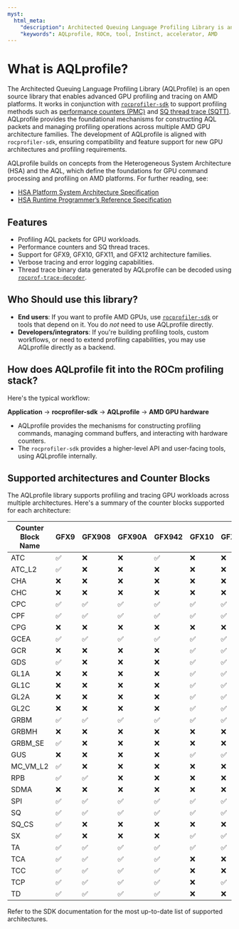 ```yaml
---
myst:
  html_meta:
    "description": Architected Queuing Language Profiling Library is an open source library that enables advanced GPU profiling and tracing on AMD platforms
    "keywords": AQLprofile, ROCm, tool, Instinct, accelerator, AMD
---
```


# What is AQLprofile?

The Architected Queuing Language Profiling Library (AQLProfile) is an open source library that enables advanced GPU profiling and tracing on AMD platforms. It works in conjunction with [`rocprofiler-sdk`](https://github.com/ROCm/rocprofiler-sdk) to support profiling methods such as [performance counters (PMC)](examples/pmc-workflow.rst) and [SQ thread trace (SQTT)](examples/sqtt-workflow.rst). AQLprofile provides the foundational mechanisms for constructing AQL packets and managing profiling operations across multiple AMD GPU architecture families. The development of AQLprofile is aligned with `rocprofiler-sdk`, ensuring compatibility and feature support for new GPU architectures and profiling requirements.

AQLprofile builds on concepts from the Heterogeneous System Architecture (HSA) and the AQL, which define the foundations for GPU command processing and profiling on AMD platforms. For further reading, see:

- [HSA Platform System Architecture Specification](http://hsafoundation.com/wp-content/uploads/2021/02/HSA-SysArch-1.2.pdf)
- [HSA Runtime Programmer’s Reference Specification](http://hsafoundation.com/wp-content/uploads/2021/02/HSA-Runtime-1.2.pdf)

## Features

- Profiling AQL packets for GPU workloads.
- Performance counters and SQ thread traces.
- Support for GFX9, GFX10, GFX11, and GFX12 architecture families.
- Verbose tracing and error logging capabilities.
- Thread trace binary data generated by AQLprofile can be decoded using [`rocprof-trace-decoder`](https://github.com/ROCm/rocprof-trace-decoder/releases).

## Who Should use this library?

- **End users**: If you want to profile AMD GPUs, use [`rocprofiler-sdk`](https://github.com/ROCm/rocprofiler-sdk) or tools that depend on it. You do *not* need to use AQLprofile directly.
- **Developers/integrators**: If you're building profiling tools, custom workflows, or need to extend profiling capabilities, you may use AQLprofile directly as a backend.

## How does AQLprofile fit into the ROCm profiling stack?

Here's the typical workflow:

**Application** → **rocprofiler-sdk** → **AQLprofile** → **AMD GPU hardware**

- AQLprofile provides the mechanisms for constructing profiling commands, managing command buffers, and interacting with hardware counters.
- The `rocprofiler-sdk` provides a higher-level API and user-facing tools, using AQLprofile internally.

## Supported architectures and Counter Blocks

The AQLprofile library supports profiling and tracing GPU workloads across multiple architectures. Here's a summary of the counter blocks supported for each architecture:

| Counter Block Name      | GFX9        | GFX908         | GFX90A         | GFX942         | GFX10       | GFX11        | GFX12      |
|-------------------------|-------------|----------------|----------------|----------------|-------------|------------- |------------|
| ATC                     | ✅          | ❌            | ❌             | ✅            | ❌          | ❌          | ❌         |
| ATC_L2                  | ✅          | ❌            | ❌             | ❌            | ❌          | ❌          | ❌         |
| CHA                     | ❌          | ❌            | ❌             | ❌            | ❌          | ❌          | ✅         |
| CHC                     | ❌          | ❌            | ❌             | ❌            | ❌          | ❌          | ✅         |
| CPC                     | ✅          | ✅            | ✅             | ✅            | ✅          | ✅          | ✅         |
| CPF                     | ✅          | ✅            | ✅             | ✅            | ✅          | ✅          | ✅         |
| CPG                     | ❌          | ❌            | ❌             | ❌            | ❌          | ❌          | ✅         |
| GCEA                    | ✅          | ✅            | ✅             | ✅            | ✅          | ✅          | ✅         |
| GCR                     | ❌          | ❌            | ❌             | ❌            | ✅          | ✅          | ✅         |
| GDS                     | ✅          | ❌            | ❌             | ❌            | ✅          | ✅          | ❌         |
| GL1A                    | ❌          | ❌            | ❌             | ❌            | ✅          | ✅          | ✅         |
| GL1C                    | ❌          | ❌            | ❌             | ❌            | ✅          | ✅          | ✅         |
| GL2A                    | ❌          | ❌            | ❌             | ❌            | ✅          | ✅          | ✅         |
| GL2C                    | ❌          | ❌            | ❌             | ❌            | ✅          | ✅          | ✅         |
| GRBM                    | ✅          | ✅            | ✅             | ✅            | ✅          | ✅          | ✅         |
| GRBMH                   | ❌          | ❌            | ❌             | ❌            | ❌          | ❌          | ✅         |
| GRBM_SE                 | ✅          | ❌            | ❌             | ❌            | ❌          | ❌          | ❌         |
| GUS                     | ❌          | ❌            | ❌             | ❌            | ✅          | ✅          | ❌         |
| MC_VM_L2                | ✅          | ❌            | ❌             | ❌            | ❌          | ❌          | ❌         |
| RPB                     | ✅          | ✅            | ❌             | ❌            | ❌          | ❌          | ❌         |
| SDMA                    | ❌          | ❌            | ❌             | ❌            | ❌          | ❌          | ❌         |
| SPI                     | ✅          | ✅            | ✅             | ✅            | ✅          | ✅          | ✅         |
| SQ                      | ✅          | ✅            | ✅             | ✅            | ✅          | ✅          | ✅         |
| SQ_CS                   | ✅          | ❌            | ❌             | ❌            | ❌          | ❌          | ❌         |
| SX                      | ✅          | ❌            | ❌             | ❌            | ✅          | ✅          | ❌         |
| TA                      | ✅          | ✅            | ✅             | ✅            | ✅          | ✅          | ✅         |
| TCA                     | ✅          | ✅            | ✅             | ✅            | ❌          | ❌          | ❌         |
| TCC                     | ✅          | ✅            | ✅             | ✅            | ❌          | ❌          | ❌         |
| TCP                     | ✅          | ✅            | ✅             | ✅            | ❌          | ✅          | ✅         |
| TD                      | ✅          | ✅            | ✅             | ✅            | ❌          | ❌          | ✅         |

Refer to the SDK documentation for the most up-to-date list of supported architectures.